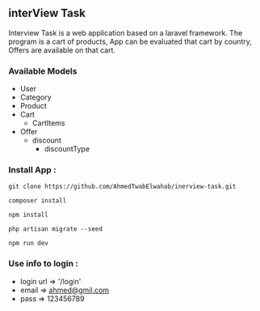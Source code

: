 ## interView Task

Interview Task is a web application based on a laravel framework.
The program is a cart of products, App can be evaluated that cart by country, Offers are available on that cart.

### Available Models
- User
- Category
- Product
- Cart
  - CartItems
- Offer
  - discount
    - discountType


### Install App :

``` 
git clone https://github.com/AhmedTwabElwahab/inerview-task.git

composer install

npm install

php artisan migrate --seed

npm run dev
```
### Use info to login :

- login url   => '/login'
- email       => ahmed@gmil.com
- pass        => 123456789

